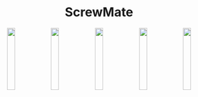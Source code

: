 <h1 align="center">ScrewMate</h1>

<p align="center">
  <img src="https://github.com/user-attachments/assets/a67bd0b1-2e78-4eac-9be7-0a0308d6cab4" width="19%" />
  <img src="https://github.com/user-attachments/assets/7394ae9c-8809-4d43-a9b2-3737ed686e80" width="19%" />
  <img src="https://github.com/user-attachments/assets/d5ad16a2-b88f-4672-af5b-1b6d98c0e286" width="19%" />
  <img src="https://github.com/user-attachments/assets/eeddf892-16d4-44a9-81b6-0d45feeee753" width="19%" />
  <img src="https://github.com/user-attachments/assets/f23e3acb-3993-4568-a7e3-8775f1302df4" width="19%" />
</p>

